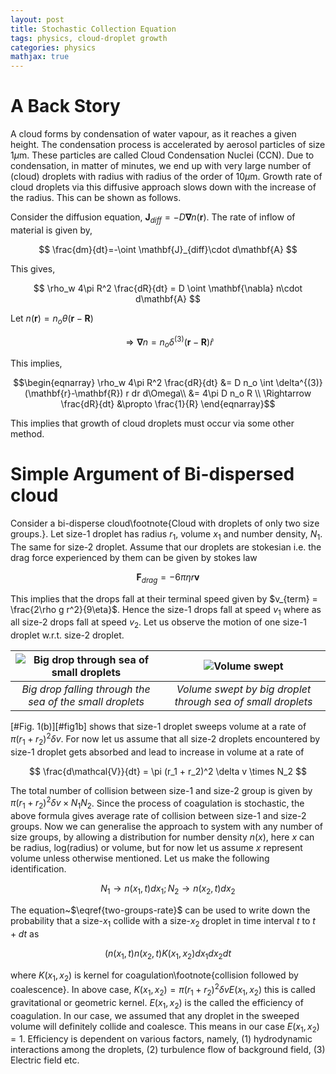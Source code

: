 ```yaml
---
layout: post
title: Stochastic Collection Equation
tags: physics, cloud-droplet growth
categories: physics
mathjax: true
---
```


# A Back Story

A cloud forms by condensation of water vapour, as it reaches a given height. 
The condensation process is accelerated by aerosol particles of size $1\mu\textrm{m}$. 
These particles are called Cloud Condensation Nuclei (CCN). Due to condensation, in 
matter of minutes, we end up with very large number of (cloud) droplets with radius 
with radius of the order of $10 \mu\textrm{m}$. Growth rate of cloud droplets via 
this diffusive approach slows down with the increase of the radius. This can be shown 
as follows.

Consider the diffusion equation, $\mathbf{J}_{diff} = - D \mathbf{\nabla} n(\mathbf{r})$. 
The rate of inflow of material is given by, 

$$
\frac{dm}{dt}=-\oint \mathbf{J}_{diff}\cdot d\mathbf{A}
$$
 
This gives, 

$$
\rho_w 4\pi R^2 \frac{dR}{dt} = D \oint \mathbf{\nabla} n\cdot d\mathbf{A}
$$

Let $n(\mathbf{r}) = n_o \theta(\mathbf{r}-\mathbf{R})$

$$
\Rightarrow \mathbf{\nabla} n = n_o \delta^{(3)}(\mathbf{r}-\mathbf{R}) \hat{r}
$$
 
This implies,

$$\begin{eqnarray} 
\rho_w 4\pi R^2 \frac{dR}{dt} &= D n_o \int \delta^{(3)}(\mathbf{r}-\mathbf{R}) r dr d\Omega\\
&= 4\pi D n_o R \\
\Rightarrow \frac{dR}{dt} &\propto \frac{1}{R}
\end{eqnarray}$$

This implies that growth of cloud droplets must occur via some other method. 

# Simple Argument of Bi-dispersed cloud

Consider a bi-disperse cloud\footnote{Cloud with droplets of only two size groups.}. Let 
size-1 droplet has radius $r_1$, volume $x_1$ and number density, $N_1$. The same for size-2 
droplet. Assume that our droplets are stokesian i.e. the drag force experienced by them can 
be given by stokes law

$$
\mathbf{F}_{drag} = -6\pi \eta r \mathbf{v}
$$

This implies that the drops fall at their terminal speed given by
$v_{term} = \frac{2\rho g r^2}{9\eta}$. Hence the size-1 drops fall at speed $v_1$ where as 
all size-2 drops fall at speed $v_2$. Let us observe the motion of one size-1 droplet w.r.t. 
size-2 droplet.

[fig1a]: {{site.baseurl}}/img/post-physics-sce-fig1a.jpg "Big drop through sea of small droplets" 
[fig1b]: {{site.baseurl}}/img/post-physics-sce-fig1b.jpg "Volume swept" 

| ![][fig1a] | ![][fig1b]|
|:--------:|:---------:|
|*Big drop falling through the sea of the small droplets*|*Volume swept by big droplet through sea of small droplets*|

[#Fig. 1(b)][#fig1b] shows that size-1 droplet sweeps volume at a rate of $\pi (r_1 + r_2)^2 \delta v$. For now let us assume that all size-2 droplets encountered by size-1 droplet gets absorbed and lead to increase in volume at a rate of 

$$
\frac{d\mathcal{V}}{dt} = \pi (r_1 + r_2)^2 \delta v \times N_2
$$

The total number of collision between size-1 and size-2 group is given by 
$\pi (r_1 + r_2)^2 \delta v \times N_1 N_2$. Since the process of coagulation is stochastic, 
the above formula gives average rate of collision between size-1 and size-2 groups. Now we 
can generalise the approach to system with any number of size groups, by allowing a 
distribution for number density $n(x)$, here $x$ can be radius, log(radius) or volume, but 
for now let us assume $x$ represent volume unless otherwise mentioned. Let us make the 
following identification. 

$$\begin{equation}
N_1 \rightarrow n(x_1,t) dx_1; N_2 \rightarrow n(x_2,t) dx_2
\label{two-groups-rate}
\end{equation}$$

The equation~$\eqref{two-groups-rate}$ can be used to write down the probability that a 
size-$x_1$ collide with a size-$x_2$ droplet in time interval $t$ to $t+dt$ as

$$\begin{equation}
(n(x_1, t) n(x_2, t) K(x_1, x_2) dx_1 dx_2 dt
\label{collision-prob}
\end{equation}$$

where $K(x_1, x_2)$ is kernel for coagulation\footnote{collision followed by coalescence}. 
In above case, $K(x_1, x_2) = \pi (r_1 + r_2)^2 \delta v E(x_1, x_2)$ this is called 
gravitational or geometric kernel. $E(x_1, x_2)$ is the called the efficiency of coagulation. 
In our case, we assumed that any droplet in the sweeped volume will definitely collide and 
coalesce. This means in our case $E(x_1, x_2) = 1$. Efficiency is dependent on various 
factors, namely, (1) hydrodynamic interactions among the droplets, (2) turbulence flow of 
background field, (3) Electric field etc.
